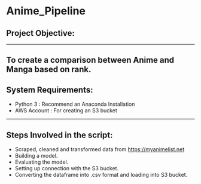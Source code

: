 # Anime_Pipeline
## Project Objective:
------------------------------------------------------------------------------------------------------------------------------
To create a comparison between Anime and Manga based on rank.
-------------------------------------------------------------------------------------------------------------------------------
## System Requirements:
- Python 3 : Recommend an Anaconda Installation
- AWS Account : For creating an S3 bucket 
-------------------------------------------------------------------------------------------------------------------------------
## Steps Involved in the script:
- Scraped, cleaned and transformed data from https://myanimelist.net
- Building a model.
- Evaluating the model.
- Setting up connection with the S3 bucket.
- Converting the dataframe into .csv format and loading into S3 bucket.

